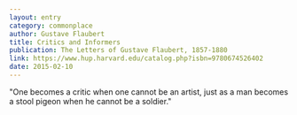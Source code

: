 ```yaml
---
layout: entry
category: commonplace
author: Gustave Flaubert
title: Critics and Informers
publication: The Letters of Gustave Flaubert, 1857-1880
link: https://www.hup.harvard.edu/catalog.php?isbn=9780674526402
date: 2015-02-10
---
```


"One becomes a critic when one cannot be an artist, just as a man becomes a stool pigeon when he cannot be a soldier."
